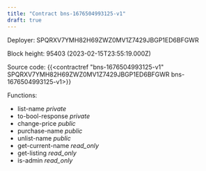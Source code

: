 ```yaml
---
title: "Contract bns-1676504993125-v1"
draft: true
---
```

Deployer: SPQRXV7YMH82H69ZWZ0MV1Z7429JBGP1ED6BFGWR


 



Block height: 95403 (2023-02-15T23:55:19.000Z)

Source code: {{<contractref "bns-1676504993125-v1" SPQRXV7YMH82H69ZWZ0MV1Z7429JBGP1ED6BFGWR bns-1676504993125-v1>}}

Functions:

* list-name _private_
* to-bool-response _private_
* change-price _public_
* purchase-name _public_
* unlist-name _public_
* get-current-name _read_only_
* get-listing _read_only_
* is-admin _read_only_
